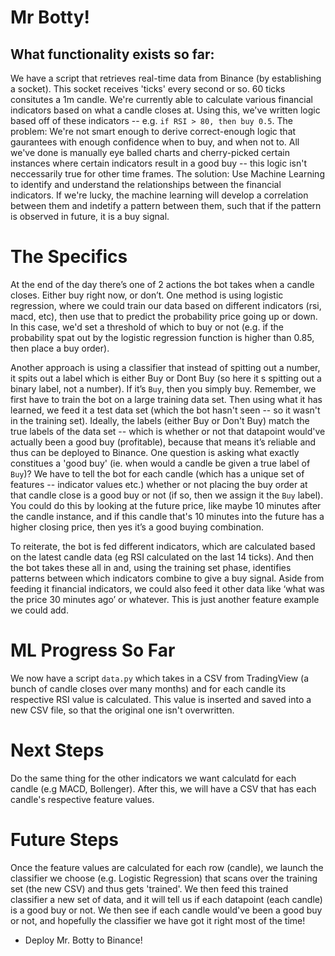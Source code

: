 # Mr Botty!

## What functionality exists so far:
We have a script that retrieves real-time data from Binance (by establishing a socket). This socket receives 'ticks' every second or so. 60 ticks consitutes a 1m candle. We're currently able to calculate various financial indicators based on what a candle closes at. Using this, we've written logic based off of these indicators -- e.g. `if RSI > 80, then buy 0.5`. The problem: We're not smart enough to derive correct-enough logic that gaurantees with enough confidence when to buy, and when not to. All we've done is manually eye balled charts and cherry-picked certain instances where certain indicators result in a good buy -- this logic isn't neccessarily true for other time frames. The solution: Use Machine Learning to identify and understand the relationships between the financial indicators. If we're lucky, the machine learning will develop a correlation between them and indetify a pattern between them, such that if the pattern is observed in future, it is a buy signal.

# The Specifics

At the end of the day there’s one of 2 actions the bot takes when a candle closes. Either buy right now, or don’t. One method is using logistic regression, where we could train our data based on different indicators (rsi, macd, etc), then use that to predict the probability price going up or down. In this case, we'd set a threshold of which to buy or not (e.g. if the probability spat out by the logistic regression function is higher than 0.85, then place a buy order).

Another approach is using a classifier that instead of spitting out a number, it spits out a label which is either Buy or Dont Buy (so here it
s spitting out a binary label, not a number). If it’s ``Buy``, then you simply buy. Remember, we first have to train the bot on a large training data set. Then using what it has learned, we feed it a test data set (which the bot hasn't seen -- so it wasn't in the training set). Ideally, the labels (either Buy or Don't Buy) match the true labels of the data set -- which is whether or not that datapoint would've actually been a good buy (profitable), because that means it’s reliable and thus can be deployed to Binance. One question is asking what exactly constitues a 'good buy' (ie. when would a candle be given a true label of `Buy`)? We have to tell the bot for each candle (which has a unique set of features -- indicator values etc.) whether or not placing the buy order at that candle close is a good buy or not (if so, then we assign it the `Buy` label). You could do this by looking at the future price, like maybe 10 minutes after the candle instance, and if this candle that's 10 minutes into the future has a higher closing price, then yes it’s a good buying combination.

To reiterate, the bot is fed different indicators, which are calculated based on the latest candle data (eg RSI calculated on the last 14 ticks). And then the bot takes these all in and, using the training set phase, identifies patterns between which indicators combine to give a buy signal. Aside from feeding it financial indicators, we could also feed it other data like ‘what was the price 30 minutes ago’ or whatever. This is just another feature example we could add.

# ML Progress So Far

We now have a script `data.py` which takes in a CSV from TradingView (a bunch of candle closes over many months) and for each candle its respective RSI value is calculated. This value is inserted and saved into a new CSV file, so that the original one isn't overwritten. 

# Next Steps

Do the same thing for the other indicators we want calculatd for each candle (e.g MACD, Bollenger). After this, we will have a CSV that has each candle's respective feature values.

# Future Steps

Once the feature values are calculated for each row (candle), we launch the classifier we choose (e.g. Logistic Regression) that scans over the training set (the new CSV) and thus gets 'trained'. We then feed this trained classifier a new set of data, and it will tell us if each datapoint (each candle) is a good buy or not. We then see if each candle would've been a good buy or not, and hopefully the classifier we have got it right most of the time!

- Deploy Mr. Botty to Binance!
